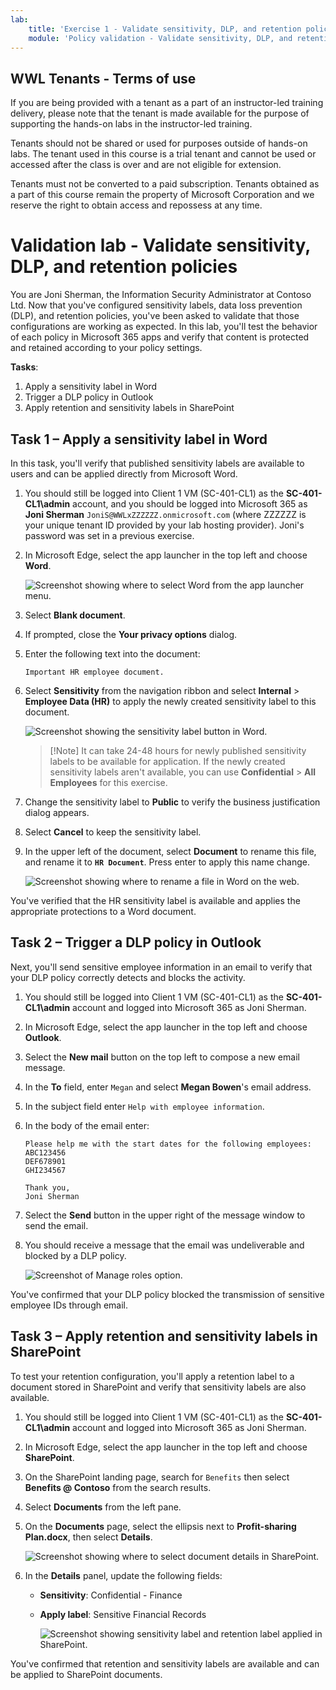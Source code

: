 ```yaml
---
lab:
    title: 'Exercise 1 - Validate sensitivity, DLP, and retention policies'
    module: 'Policy validation - Validate sensitivity, DLP, and retention policies'
---
```


## WWL Tenants - Terms of use

If you are being provided with a tenant as a part of an instructor-led training delivery, please note that the tenant is made available for the purpose of supporting the hands-on labs in the instructor-led training.

Tenants should not be shared or used for purposes outside of hands-on labs. The tenant used in this course is a trial tenant and cannot be used or accessed after the class is over and are not eligible for extension.

Tenants must not be converted to a paid subscription. Tenants obtained as a part of this course remain the property of Microsoft Corporation and we reserve the right to obtain access and repossess at any time.

# Validation lab - Validate sensitivity, DLP, and retention policies

You are Joni Sherman, the Information Security Administrator at Contoso Ltd. Now that you've configured sensitivity labels, data loss prevention (DLP), and retention policies, you've been asked to validate that those configurations are working as expected. In this lab, you'll test the behavior of each policy in Microsoft 365 apps and verify that content is protected and retained according to your policy settings.

**Tasks**:

1. Apply a sensitivity label in Word
1. Trigger a DLP policy in Outlook
1. Apply retention and sensitivity labels in SharePoint

## Task 1 – Apply a sensitivity label in Word

In this task, you'll verify that published sensitivity labels are available to users and can be applied directly from Microsoft Word.

1. You should still be logged into Client 1 VM (SC-401-CL1) as the **SC-401-CL1\admin** account, and you should be logged into Microsoft 365 as **Joni Sherman** `JoniS@WWLxZZZZZZ.onmicrosoft.com` (where ZZZZZZ is your unique tenant ID provided by your lab hosting provider). Joni's password was set in a previous exercise.

1. In Microsoft Edge, select the app launcher in the top left and choose **Word**.

    ![Screenshot showing where to select Word from the app launcher menu.](../Media/meatball-menu-word.png)

1. Select **Blank document**.

1. If prompted, close the **Your privacy options** dialog.

1. Enter the following text into the document:

   `Important HR employee document.`

1. Select **Sensitivity** from the navigation ribbon and select **Internal** > **Employee Data (HR)** to apply the newly created sensitivity label to this document.

    ![Screenshot showing the sensitivity label button in Word.](../Media/word_label.png)

    > [!Note] It can take 24-48 hours for newly published sensitivity labels to be available for application. If the newly created sensitivity labels aren't available, you can use **Confidential** > **All Employees** for this exercise.

1. Change the sensitivity label to **Public** to verify the business justification dialog appears.

1. Select **Cancel** to keep the sensitivity label.

1. In the upper left of the document, select **Document** to rename this file, and rename it to **`HR Document`**. Press enter to apply this name change.

    ![Screenshot showing where to rename a file in Word on the web.](../Media/rename-web-word-file.png)

You've verified that the HR sensitivity label is available and applies the appropriate protections to a Word document.

## Task 2 – Trigger a DLP policy in Outlook

Next, you'll send sensitive employee information in an email to verify that your DLP policy correctly detects and blocks the activity.

1. You should still be logged into Client 1 VM (SC-401-CL1) as the **SC-401-CL1\admin** account and logged into Microsoft 365 as Joni Sherman.

1. In Microsoft Edge, select the app launcher in the top left and choose **Outlook**.

1. Select the **New mail** button on the top left to compose a new email message.

1. In the **To** field, enter `Megan` and select **Megan Bowen**'s email address.

1. In the subject field enter `Help with employee information`.

1. In the body of the email enter:

   ``` text
   Please help me with the start dates for the following employees:
   ABC123456
   DEF678901
   GHI234567

   Thank you, 
   Joni Sherman
   ```

1. Select the **Send** button in the upper right of the message window to send the email.

1. You should receive a message that the email was undeliverable and blocked by a DLP policy.

   ![Screenshot of Manage roles option.](../Media/dlp-email-blocked.png)

You've confirmed that your DLP policy blocked the transmission of sensitive employee IDs through email.

## Task 3 – Apply retention and sensitivity labels in SharePoint

To test your retention configuration, you'll apply a retention label to a document stored in SharePoint and verify that sensitivity labels are also available.

1. You should still be logged into Client 1 VM (SC-401-CL1) as the **SC-401-CL1\admin** account and logged into Microsoft 365 as Joni Sherman.

1. In Microsoft Edge, select the app launcher in the top left and choose **SharePoint**.

1. On the SharePoint landing page, search for `Benefits` then select **Benefits @ Contoso** from the search results.

1. Select **Documents** from the left pane.

1. On the **Documents** page, select the ellipsis next to **Profit-sharing Plan.docx**, then select **Details**.

   ![Screenshot showing where to select document details in SharePoint.](../Media/sharepoint-details.png)

1. In the **Details** panel, update the following fields:
   - **Sensitivity**: Confidential - Finance
   - **Apply label**: Sensitive Financial Records

     ![Screenshot showing sensitivity label and retention label applied in SharePoint.](../Media/sharepoint-choose-labels.png)

You've confirmed that retention and sensitivity labels are available and can be applied to SharePoint documents.

